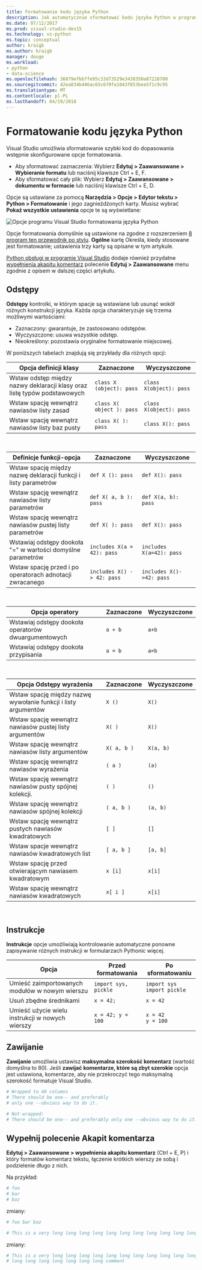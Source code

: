 ```yaml
---
title: Formatowanie kodu języka Python
description: Jak automatycznie sformatować kodu języka Python w programie Visual Studio, w tym odstępów, instrukcji, zawijania i komentarze.
ms.date: 07/12/2017
ms.prod: visual-studio-dev15
ms.technology: vs-python
ms.topic: conceptual
author: kraigb
ms.author: kraigb
manager: douge
ms.workload:
- python
- data-science
ms.openlocfilehash: 36879efbb7fe95c33d73529e3438350a87226700
ms.sourcegitcommit: 42ea834b446ac65c679fa1043f853bea5f1c9c95
ms.translationtype: MT
ms.contentlocale: pl-PL
ms.lasthandoff: 04/19/2018
---
```

# <a name="formatting-python-code"></a>Formatowanie kodu języka Python

Visual Studio umożliwia sformatowanie szybki kod do dopasowania wstępnie skonfigurowane opcje formatowania.

- Aby sformatować zaznaczenia: Wybierz **Edytuj > Zaawansowane > Wybieranie formatu** lub naciśnij klawisze Ctrl + E, F.
- Aby sformatować cały plik: Wybierz **Edytuj > Zaawansowane > dokumentu w formacie** lub naciśnij klawisze Ctrl + E, D.

Opcje są ustawiane za pomocą **Narzędzia > Opcje > Edytor tekstu > Python > Formatowanie** i jego zagnieżdżonych karty. Musisz wybrać **Pokaż wszystkie ustawienia** opcje te są wyświetlane:

![Opcje programu Visual Studio formatowania języka Python](media/options-editor-formatting.png)

Opcje formatowania domyślnie są ustawione na zgodne z rozszerzeniem [8 program ten przewodnik po stylu](http://www.python.org/dev/peps/pep-0008/). **Ogólne** kartę Określa, kiedy stosowane jest formatowanie; ustawienia trzy karty są opisane w tym artykule.

[Python obsługi w programie Visual Studio](installing-python-support-in-visual-studio.md) dodaje również przydatne [wypełnienia akapitu komentarz](#fill-comment-paragraph-command) polecenie **Edytuj > Zaawansowane** menu zgodnie z opisem w dalszej części artykułu.

## <a name="spacing"></a>Odstępy

**Odstępy** kontrolki, w którym spacje są wstawiane lub usunąć wokół różnych konstrukcji języka. Każda opcja charakteryzuje się trzema możliwymi wartościami:

- Zaznaczony: gwarantuje, że zastosowano odstępów.
- Wyczyszczone: usuwa wszystkie odstęp.
- Nieokreślony: pozostawia oryginalne formatowanie miejscowej.

W poniższych tabelach znajdują się przykłady dla różnych opcji:

| Opcja definicji klasy | Zaznaczone | Wyczyszczone |
| --- | --- | --- | 
| Wstaw odstęp między nazwy deklaracji klasy oraz listę typów podstawowych | `class X (object): pass` | `class X(object): pass` | 
| Wstaw spację wewnątrz nawiasów listy zasad | `class X( object ): pass` | `class X(object): pass` |
| Wstaw spację wewnątrz nawiasów listy baz pusty | `class X( ): pass` | `class X(): pass` |

<br/>

| Definicje funkcji-opcja | Zaznaczone | Wyczyszczone |
| --- | --- | --- |
| Wstaw spację między nazwę deklaracji funkcji i listy parametrów | `def X (): pass` | `def X(): pass` | 
| Wstaw spację wewnątrz nawiasów listy parametrów | `def X( a, b ): pass` | `def X(a, b): pass` |
| Wstaw spację wewnątrz nawiasów pustej listy parametrów | `def X( ): pass` | `def X(): pass` |
| Wstawiaj odstępy dookoła "=" w wartości domyślne parametrów | `includes X(a = 42): pass` | `includes X(a=42): pass` |
| Wstaw spację przed i po operatorach adnotacji zwracanego | `includes X() -> 42: pass` | `includes X()->42: pass` |

<br/>

| Opcja operatory | Zaznaczone | Wyczyszczone |
| --- | --- | --- |
| Wstawiaj odstępy dookoła operatorów dwuargumentowych | `a + b` | `a+b` |
| Wstawiaj odstępy dookoła przypisania | `a = b` | `a=b` |

<br/>

| Opcja Odstępy wyrażenia | Zaznaczone | Wyczyszczone |
| --- | --- | --- |
| Wstaw spację między nazwę wywołanie funkcji i listy argumentów | `X ()` | `X()` |
| Wstaw spację wewnątrz nawiasów pustej listy argumentów | `X( )` | `X()` |
| Wstaw spację wewnątrz nawiasów listy argumentów | `X( a, b )` | `X(a, b)` |
| Wstaw spację wewnątrz nawiasów wyrażenia | `( a )` | `(a)` |
| Wstaw spację wewnątrz nawiasów pusty spójnej kolekcji. | `( )` | `()` |
| Wstaw spację wewnątrz nawiasów spójnej kolekcji | `( a, b )` | `(a, b)` |
| Wstaw spację wewnątrz pustych nawiasów kwadratowych | `[ ]` | `[]` |
| Wstaw spacje wewnątrz nawiasów kwadratowych list | `[ a, b ]` | `[a, b]` |
| Wstaw spację przed otwierającym nawiasem kwadratowym | `x [i]` | `x[i]` |
| Wstaw spację wewnątrz nawiasów kwadratowych | `x[ i ]` | `x[i]` |

<br/>

## <a name="statements"></a>Instrukcje

**Instrukcje** opcje umożliwiają kontrolowanie automatyczne ponowne zapisywanie różnych instrukcji w formularzach Pythonic więcej.

| Opcja | Przed formatowania | Po sformatowaniu |
| --- | --- | --- |
| Umieść zaimportowanych modułów w nowym wierszu | `import sys, pickle` | `import sys`<br/>`import pickle` |
| Usuń zbędne średnikami | `x = 42;` | `x = 42` |
| Umieść użycie wielu instrukcji w nowych wierszy | `x = 42; y = 100` | `x = 42`<br/>`y = 100` |

## <a name="wrapping"></a>Zawijanie

**Zawijanie** umożliwia ustawisz **maksymalna szerokość komentarz** (wartość domyślna to 80). Jeśli **zawijać komentarze, które są zbyt szerokie** opcja jest ustawiona, komentarze, aby nie przekroczyć tego maksymalną szerokość formatuje Visual Studio.

```python
# Wrapped to 40 columns
# There should be one-- and preferably
# only one --obvious way to do it.
```

```python
# Not-wrapped:
# There should be one-- and preferably only one --obvious way to do it.
```

## <a name="fill-comment-paragraph-command"></a>Wypełnij polecenie Akapit komentarza

**Edytuj > Zaawansowane > wypełnienia akapitu komentarz** (Ctrl + E, P) i który formatów komentarz tekstu, łączenie krótkich wierszy ze sobą i podzielenie długo z nich.

Na przykład:

```python
# foo
# bar
# baz
```

zmiany:

```python
# foo bar baz
```

```python
# This is a very long long long long long long long long long long long long long long long long long long long comment
```

zmiany:

```python
# This is a very long long long long long long long long long long long long
# long long long long long long long comment
```
